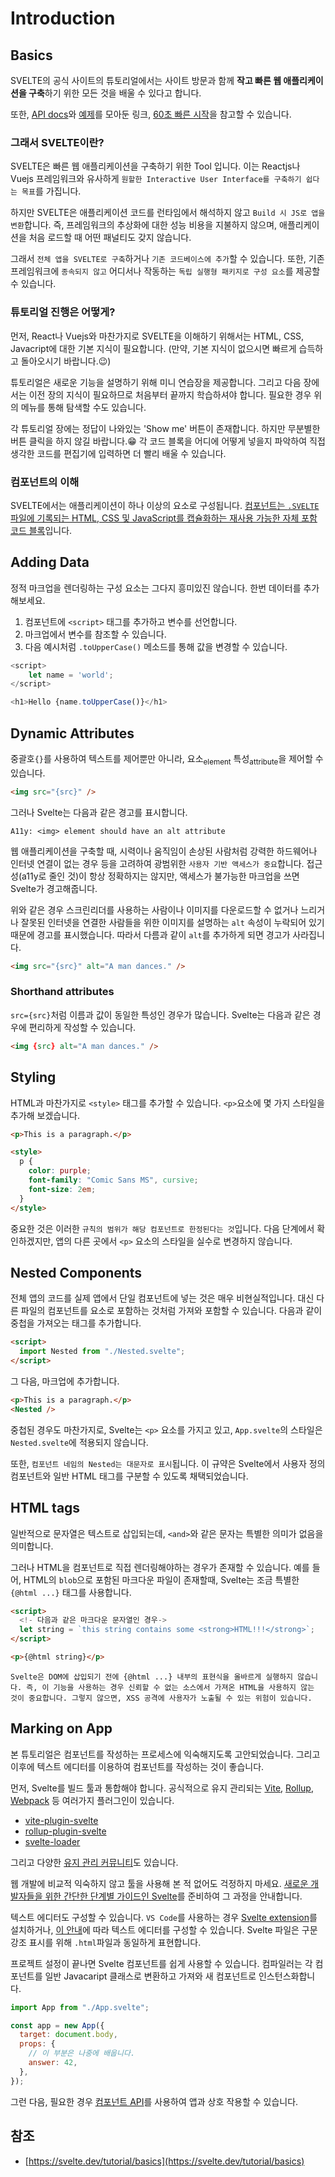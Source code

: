 # Introduction

## Basics

SVELTE의 공식 사이트의 튜토리얼에서는 사이트 방문과 함께 **작고 빠른 웹 애플리케이션을 구축**하기 위한 모든 것을 배울 수 있다고 합니다.

또한, [API docs](https://svelte.dev/docs)와 [예제](https://svelte.dev/examples)를 모아둔 링크, [60초 빠른 시작](https://svelte.dev/blog/the-easiest-way-to-get-started)을 참고할 수 있습니다.

### 그래서 SVELTE이란?

SVELTE은 빠른 웹 애플리케이션을 구축하기 위한 Tool 입니다. 이는 Reactjs나 Vuejs 프레임워크와 유사하게 `원할한 Interactive User Interface를 구축하기 쉽다는 목표`를 가집니다.

하지만 SVELTE은 애플리케이션 코드를 런타임에서 해석하지 않고 `Build 시 JS로 앱을 변환`합니다. 즉, 프레임워크의 추상화에 대한 성능 비용을 지불하지 않으며, 애플리케이션을 처음 로드할 때 어떤 패널티도 갖지 않습니다.

그래서 `전체 앱을 SVELTE로 구축`하거나 `기존 코드베이스에 추가`할 수 있습니다. 또한, 기존 프레임워크에 `종속되지 않고` 어디서나 작동하는 `독립 실행형 패키지로 구성 요소`를 제공할 수 있습니다.

### 튜토리얼 진행은 어떻게?

먼저, React나 Vuejs와 마찬가지로 SVELTE을 이해하기 위해서는 HTML, CSS, Javacript에 대한 기본 지식이 필요합니다. (만약, 기본 지식이 없으시면 빠르게 습득하고 돌아오시기 바랍니다.😉)

튜토리얼은 새로운 기능을 설명하기 위해 미니 연습장을 제공합니다. 그리고 다음 장에서는 이전 장의 지식이 필요하므로 처음부터 끝까지 학습하셔야 합니다. 필요한 경우 위의 메뉴를 통해 탐색할 수도 있습니다.

각 튜토리얼 장에는 정답이 나와있는 'Show me' 버튼이 존재합니다. 하지만 무분별한 버튼 클릭을 하지 않길 바랍니다.😁 각 코드 블록을 어디에 어떻게 넣을지 파악하여 직접 생각한 코드를 편집기에 입력하면 더 빨리 배울 수 있습니다.

### 컴포넌트의 이해

SVELTE에서는 애플리케이션이 하나 이상의 요소로 구성됩니다. <u>컴포넌트는 `.SVELTE` 파일에 기록되는 HTML, CSS 및 JavaScript를 캡슐화하는 재사용 가능한 자체 포함 코드 블록</u>입니다.

## Adding Data

정적 마크업을 렌더링하는 구성 요소는 그다지 흥미있진 않습니다. 한번 데이터를 추가 해보세요.

1. 컴포넌트에 `<script>` 태그를 추가하고 변수를 선언합니다.
1. 마크업에서 변수를 참조할 수 있습니다.
1. 다음 예시처럼 `.toUpperCase()` 메소드를 통해 값을 변경할 수 있습니다.

```js
<script>
	let name = 'world';
</script>

<h1>Hello {name.toUpperCase()}</h1>
```

## Dynamic Attributes

중괄호`{}`를 사용하여 텍스트를 제어뿐만 아니라, 요소<sub>element</sub> 특성<sub>attribute</sub>을 제어할 수 있습니다.

```html
<img src="{src}" />
```

그러나 Svelte는 다음과 같은 경고를 표시합니다.

```
A11y: <img> element should have an alt attribute
```

웹 애플리케이션을 구축할 때, 시력이나 움직임이 손상된 사람처럼 강력한 하드웨어나 인터넷 연결이 없는 경우 등을 고려하여 광범위한 `사용자 기반 액세스가 중요`합니다. 접근성(a11y로 줄인 것)이 항상 정확하지는 않지만, 액세스가 불가능한 마크업을 쓰면 Svelte가 경고해줍니다.

위와 같은 경우 스크린리더를 사용하는 사람이나 이미지를 다운로드할 수 없거나 느리거나 잘못된 인터넷을 연결한 사람들을 위한 이미지를 설명하는 `alt` 속성이 누락되어 있기 때문에 경고를 표시했습니다. 따라서 다름과 같이 `alt`를 추가하게 되면 경고가 사라집니다.

```html
<img src="{src}" alt="A man dances." />
```

### Shorthand attributes

`src={src}`처럼 이름과 값이 동일한 특성인 경우가 많습니다. Svelte는 다음과 같은 경우에 편리하게 작성할 수 있습니다.

```html
<img {src} alt="A man dances." />
```

## Styling

HTML과 마찬가지로 `<style>` 태그를 추가할 수 있습니다. `<p>`요소에 몇 가지 스타일을 추가해 보겠습니다.

```html
<p>This is a paragraph.</p>

<style>
  p {
    color: purple;
    font-family: "Comic Sans MS", cursive;
    font-size: 2em;
  }
</style>
```

중요한 것은 이러한 `규칙의 범위가 해당 컴포넌트로 한정된다는 것`입니다. 다음 단계에서 확인하겠지만, 앱의 다른 곳에서 `<p>` 요소의 스타일을 실수로 변경하지 않습니다.

## Nested Components

전체 앱의 코드를 실제 앱에서 단일 컴포넌트에 넣는 것은 매우 비현실적입니다. 대신 다른 파일의 컴포넌트를 요소로 포함하는 것처럼 가져와 포함할 수 있습니다. 다음과 같이 중첩을 가져오는 태그를 추가합니다.

```html
<script>
  import Nested from "./Nested.svelte";
</script>
```

그 다음, 마크업에 추가합니다.

```html
<p>This is a paragraph.</p>
<Nested />
```

중첩된 경우도 마찬가지로, Svelte는 `<p>` 요소를 가지고 있고, `App.svelte`의 스타일은 `Nested.svelte`에 적용되지 않습니다.

또한, `컴포넌트 네임의 Nested는 대문자로 표시`됩니다. 이 규약은 Svelte에서 사용자 정의 컴포넌트와 일반 HTML 태그를 구분할 수 있도록 채택되었습니다.

## HTML tags

일반적으로 문자열은 텍스트로 삽입되는데, `<and>`와 같은 문자는 특별한 의미가 없음을 의미합니다.

그러나 HTML을 컴포넌트로 직접 렌더링해야하는 경우가 존재할 수 있습니다. 예를 들어, HTML의 `blob`으로 포함된 마크다운 파일이 존재할때, Svelte는 조금 특별한 `{@html ...}` 태그를 사용합니다.

```html
<script>
  <!- 다음과 같은 마크다운 문자열인 경우->
  let string = `this string contains some <strong>HTML!!!</strong>`;
</script>

<p>{@html string}</p>
```

```
Svelte은 DOM에 삽입되기 전에 {@html ...} 내부의 표현식을 올바르게 실행하지 않습니다. 즉, 이 기능을 사용하는 경우 신뢰할 수 없는 소스에서 가져온 HTML을 사용하지 않는 것이 중요합니다. 그렇지 않으면, XSS 공격에 사용자가 노출될 수 있는 위험이 있습니다.
```

## Marking on App

본 튜토리얼은 컴포넌트를 작성하는 프로세스에 익숙해지도록 고안되었습니다. 그리고 이후에 텍스트 에디터를 이용하여 컴포넌트를 작성하는 것이 좋습니다.

먼저, Svelte를 빌드 툴과 통합해야 합니다. 공식적으로 유지 관리되는 [Vite](https://vitejs.dev/), [Rollup](https://rollupjs.org/), [Webpack](https://webpack.js.org/) 등 여러가지 플러그인이 있습니다.

- [vite-plugin-svelte](https://github.com/sveltejs/vite-plugin-svelte)
- [rollup-plugin-svelte](https://github.com/sveltejs/rollup-plugin-svelte)
- [svelte-loader](https://github.com/sveltejs/svelte-loader)

그리고 다양한 [유지 관리 커뮤니티](https://github.com/sveltejs/integrations#bundler-plugins)도 있습니다.

웹 개발에 비교적 익숙하지 않고 툴을 사용해 본 적 없어도 걱정하지 마세요. [새로운 개발자들을 위한 간단한 단계별 가이드인 Svelte](https://svelte.dev/blog/svelte-for-new-developers)를 준비하여 그 과정을 안내합니다.

텍스트 에디터도 구성할 수 있습니다. `VS Code`를 사용하는 경우 [Svelte extension](https://marketplace.visualstudio.com/items?itemName=svelte.svelte-vscode)를 설치하거나, [이 안내](https://svelte.dev/blog/setting-up-your-editor)에 따라 텍스트 에디터를 구성할 수 있습니다. Svelte 파일은 구문 강조 표시를 위해 `.html`파일과 동일하게 표현합니다.

프로젝트 설정이 끝나면 Svelte 컴포넌트를 쉽게 사용할 수 있습니다. 컴파일러는 각 컴포넌트를 일반 Javacaript 클래스로 변환하고 가져와 새 컴포넌트로 인스턴스화합니다.

```js
import App from "./App.svelte";

const app = new App({
  target: document.body,
  props: {
    // 이 부분은 나중에 배웁니다.
    answer: 42,
  },
});
```

그런 다음, 필요한 경우 [컴포넌트 API](https://svelte.dev/docs#Client-side_component_API)를 사용하여 앱과 상호 작용할 수 있습니다.

## 참조

- [https://svelte.dev/tutorial/basics](https://svelte.dev/tutorial/basics)
